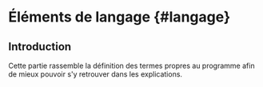 # Éléments de langage   {#langage}

## Introduction

Cette partie rassemble la définition des termes propres au programme afin de mieux pouvoir s'y retrouver dans les explications.
